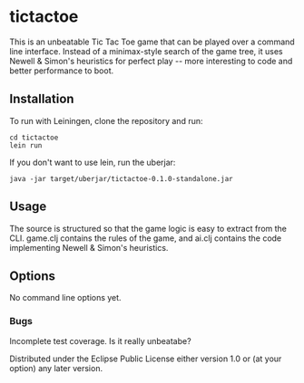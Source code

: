 # tictactoe

This is an unbeatable Tic Tac Toe game that can be played over a command line interface. Instead of a minimax-style search of the game tree, it uses Newell & Simon's heuristics for perfect play -- more interesting to code and better performance to boot.

## Installation

To run with Leiningen, clone the repository and run:

    cd tictactoe
    lein run

If you don't want to use lein, run the uberjar:

    java -jar target/uberjar/tictactoe-0.1.0-standalone.jar

## Usage

The source is structured so that the game logic is easy to extract from the CLI. game.clj contains the rules of the game, and ai.clj contains the code implementing Newell & Simon's heuristics.

## Options

No command line options yet.

### Bugs

Incomplete test coverage. Is it really unbeatabe?

Distributed under the Eclipse Public License either version 1.0 or (at
your option) any later version.
